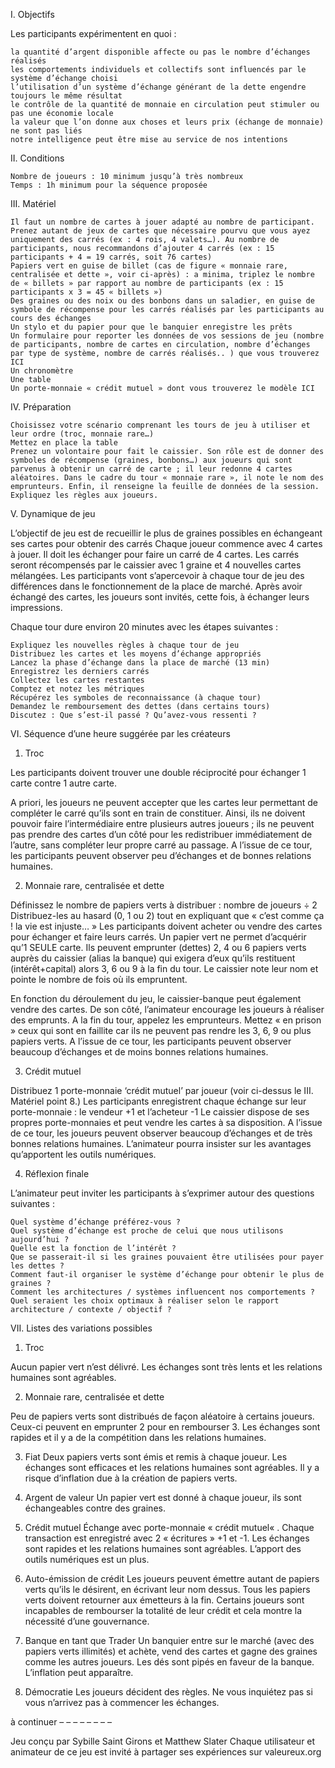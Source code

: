 I. Objectifs

Les participants expérimentent en quoi  :

    la quantité d’argent disponible affecte ou pas le nombre d’échanges réalisés
    les comportements individuels et collectifs sont influencés par le système d’échange choisi
    l’utilisation d’un système d’échange générant de la dette engendre toujours le même résultat
    le contrôle de la quantité de monnaie en circulation peut stimuler ou pas une économie locale
    la valeur que l’on donne aux choses et leurs prix (échange de monnaie) ne sont pas liés
    notre intelligence peut être mise au service de nos intentions

II. Conditions

    Nombre de joueurs : 10 minimum jusqu’à très nombreux
    Temps : 1h minimum pour la séquence proposée

III. Matériel

    Il faut un nombre de cartes à jouer adapté au nombre de participant. Prenez autant de jeux de cartes que nécessaire pourvu que vous ayez uniquement des carrés (ex : 4 rois, 4 valets…). Au nombre de participants, nous recommandons d’ajouter 4 carrés (ex : 15 participants + 4 = 19 carrés, soit 76 cartes)
    Papiers vert en guise de billet (cas de figure « monnaie rare, centralisée et dette », voir ci-après) : a minima, triplez le nombre de « billets » par rapport au nombre de participants (ex : 15 participants x 3 = 45 « billets »)
    Des graines ou des noix ou des bonbons dans un saladier, en guise de symbole de récompense pour les carrés réalisés par les participants au cours des échanges
    Un stylo et du papier pour que le banquier enregistre les prêts
    Un formulaire pour reporter les données de vos sessions de jeu (nombre de participants, nombre de cartes en circulation, nombre d’échanges par type de système, nombre de carrés réalisés.. ) que vous trouverez ICI
    Un chronomètre
    Une table
    Un porte-monnaie « crédit mutuel » dont vous trouverez le modèle ICI

IV. Préparation

    Choisissez votre scénario comprenant les tours de jeu à utiliser et leur ordre (troc, monnaie rare…)
    Mettez en place la table
    Prenez un volontaire pour fait le caissier. Son rôle est de donner des symboles de récompense (graines, bonbons…) aux joueurs qui sont parvenus à obtenir un carré de carte ; il leur redonne 4 cartes aléatoires. Dans le cadre du tour « monnaie rare », il note le nom des emprunteurs. Enfin, il renseigne la feuille de données de la session.
    Expliquez les règles aux joueurs.

V. Dynamique de jeu

L’objectif de jeu est de recueillir le plus de graines possibles en échangeant ses cartes pour obtenir des carrés Chaque joueur commence avec 4 cartes à jouer. Il doit les échanger pour faire un carré de 4 cartes. Les carrés seront récompensés par le caissier avec 1 graine et 4 nouvelles cartes mélangées. Les participants vont s’apercevoir à chaque tour de jeu des différences dans le fonctionnement de la place de marché. Après avoir échangé des cartes, les joueurs sont invités, cette fois, à échanger leurs impressions.

Chaque tour dure environ 20 minutes avec les étapes suivantes :

    Expliquez les nouvelles règles à chaque tour de jeu
    Distribuez les cartes et les moyens d’échange appropriés
    Lancez la phase d’échange dans la place de marché (13 min)
    Enregistrez les derniers carrés
    Collectez les cartes restantes
    Comptez et notez les métriques
    Récupérez les symboles de reconnaissance (à chaque tour)
    Demandez le remboursement des dettes (dans certains tours)
    Discutez : Que s’est-il passé ? Qu’avez-vous ressenti ?

VI. Séquence d’une heure suggérée par les créateurs

1. Troc

Les participants doivent trouver une double réciprocité pour échanger 1 carte contre 1 autre carte.

A priori, les joueurs ne peuvent accepter que les cartes leur permettant de compléter le carré qu’ils sont en train de constituer. Ainsi, ils ne doivent pouvoir faire l’intermédiaire entre plusieurs autres joueurs ; ils ne peuvent pas prendre des cartes d’un côté pour les redistribuer immédiatement de l’autre, sans compléter leur propre carré au passage.
A l’issue de ce tour, les participants peuvent observer peu d’échanges et de bonnes relations humaines.


2. Monnaie rare, centralisée et dette

Définissez le nombre de papiers verts à distribuer : nombre de joueurs ÷ 2
Distribuez-les au hasard (0, 1 ou 2) tout en expliquant que « c’est comme ça ! la vie est injuste… »
Les participants doivent acheter ou vendre des cartes pour échanger et faire leurs carrés. Un papier vert ne permet d’acquérir qu’1 SEULE carte.
Ils peuvent emprunter (dettes) 2, 4 ou 6 papiers verts auprès du caissier (alias la banque) qui exigera d’eux qu’ils restituent (intérêt+capital) alors 3, 6 ou 9 à la fin du tour. Le caissier note leur nom et pointe le nombre de fois où ils empruntent.

En fonction du déroulement du jeu, le caissier-banque peut également vendre des cartes. De son côté, l’animateur encourage les joueurs à réaliser des emprunts.
A la fin du tour, appelez les emprunteurs. Mettez « en prison » ceux qui sont en faillite car ils ne peuvent pas rendre les 3, 6, 9 ou plus papiers verts.
A l’issue de ce tour, les participants peuvent observer beaucoup d’échanges et de moins bonnes relations humaines.


3. Crédit mutuel

Distribuez 1 porte-monnaie ‘crédit mutuel’ par joueur (voir ci-dessus le III. Matériel point 8.)
Les participants enregistrent chaque échange sur leur porte-monnaie : le vendeur +1 et l’acheteur -1
Le caissier dispose de ses propres porte-monnaies et peut vendre les cartes à sa disposition.
A l’issue de ce tour, les joueurs peuvent observer beaucoup d’échanges et de très bonnes relations humaines. L’animateur pourra insister sur les avantages qu’apportent les outils numériques.

4. Réflexion finale

L’animateur peut inviter les participants à s’exprimer autour des questions suivantes :

    Quel système d’échange préférez-vous ?
    Quel système d’échange est proche de celui que nous utilisons aujourd’hui ?
    Quelle est la fonction de l’intérêt ?
    Que se passerait-il si les graines pouvaient être utilisées pour payer les dettes ?
    Comment faut-il organiser le système d’échange pour obtenir le plus de graines ?
    Comment les architectures / systèmes influencent nos comportements ?
    Quel seraient les choix optimaux à réaliser selon le rapport architecture / contexte / objectif ?

VII. Listes des variations possibles
1. Troc

Aucun papier vert n’est délivré.
Les échanges sont très lents et les relations humaines sont agréables.

2. Monnaie rare, centralisée et dette

Peu de papiers verts sont distribués de façon aléatoire à certains joueurs. Ceux-ci peuvent en emprunter 2 pour en rembourser 3.
Les échanges sont rapides et il y a de la compétition dans les relations humaines.

3. Fiat
Deux papiers verts sont émis et remis à chaque joueur. Les échanges sont efficaces et les relations humaines sont agréables. Il y a risque d’inflation due à la création de papiers verts.

4. Argent de valeur
Un papier vert est donné à chaque joueur, ils sont échangeables contre des graines.


5. Crédit mutuel
Échange avec porte-monnaie « crédit mutuel« . Chaque transaction est enregistré avec 2 « écritures » +1 et -1.
Les échanges sont rapides et les relations humaines sont agréables. L’apport des outils numériques est un plus.

6. Auto-émission de crédit
Les joueurs peuvent émettre autant de papiers verts qu’ils le désirent, en écrivant leur nom dessus. Tous les papiers verts doivent retourner aux émetteurs à la fin.
Certains joueurs sont incapables de rembourser la totalité de leur crédit et cela montre la nécessité d’une gouvernance.

7. Banque en tant que Trader
Un banquier entre sur le marché (avec des papiers verts illimités) et achète, vend des cartes et gagne des graines comme les autres joueurs.
Les dés sont pipés en faveur de la banque. L’inflation peut apparaître.

8.  Démocratie
Les joueurs décident des règles.
Ne vous inquiétez pas si vous n’arrivez pas à commencer les échanges.

à continuer – – – – – – – –

Jeu conçu par Sybille Saint Girons et Matthew Slater
Chaque utilisateur et animateur de ce jeu est invité à partager ses expériences sur valeureux.org

 
